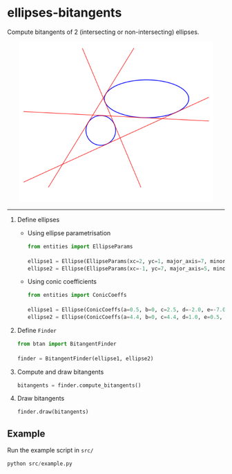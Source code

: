 # ellipses-bitangents
Compute bitangents of 2 (intersecting or non-intersecting) ellipses.

<p align="center">
    <img src="img/fig1.png" alt="ellipses and bitangents" width="450" height="" />
</p>

---


1. Define ellipses
   - Using ellipse parametrisation
      ```python
     from entities import EllipseParams
     
      ellipse1 = Ellipse(EllipseParams(xc=2, yc=1, major_axis=7, minor_axis=2, angle=0))
      ellipse2 = Ellipse(EllipseParams(xc=-1, yc=7, major_axis=5, minor_axis=3, angle=0))
      ```
   - Using conic coefficients
      ```python
     from entities import ConicCoeffs
     
      ellipse1 = Ellipse(ConicCoeffs(a=0.5, b=0, c=2.5, d=-2.0, e=-7.0, f=5))
      ellipse2 = Ellipse(ConicCoeffs(a=4.4, b=0, c=4.4, d=1.0, e=0.5, f=-2.0))
      ```

2. Define `Finder`
   ```python
   from btan import BitangentFinder
   
   finder = BitangentFinder(ellipse1, ellipse2)
   ```

3. Compute and draw bitangents
   ```python
   bitangents = finder.compute_bitangents()
   ```

4. Draw bitangents
   ```python
   finder.draw(bitangents)
   ```


## Example
Run the example script in `src/`
```python
python src/example.py
```

